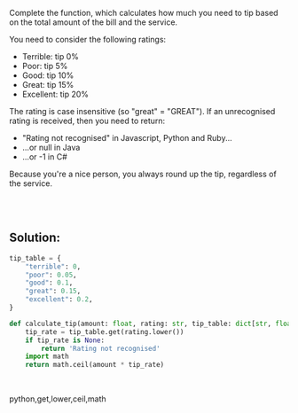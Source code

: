 Complete the function, which calculates how much you need to tip based on the total amount of the bill and the service.

You need to consider the following ratings:

- Terrible: tip 0%
- Poor: tip 5%
- Good: tip 10%
- Great: tip 15%
- Excellent: tip 20%

The rating is case insensitive (so "great" = "GREAT"). If an unrecognised rating is received, then you need to return:

- "Rating not recognised" in Javascript, Python and Ruby...
- ...or null in Java
- ...or -1 in C#

Because you're a nice person, you always round up the tip, regardless of the service.


<br><br>

## Solution:
```py
tip_table = {
    "terrible": 0,
    "poor": 0.05,
    "good": 0.1,
    "great": 0.15,
    "excellent": 0.2,
}

def calculate_tip(amount: float, rating: str, tip_table: dict[str, float] = tip_table) -> str | int:
    tip_rate = tip_table.get(rating.lower())
    if tip_rate is None:
        return 'Rating not recognised'
    import math
    return math.ceil(amount * tip_rate)
```

<br>

<tag>python,get,lower,ceil,math<tag>